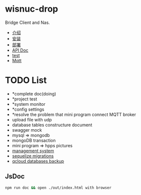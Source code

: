 # wisnuc-drop
Bridge Client and Nas.

- [介绍](doc/introduction.md)
- [安装](doc/installation.md)
- [部署](doc/deployment.md)
- [API Doc](doc/api_doc.md)
- [test](doc/test.md)
- [Mqtt](doc/mqtt.md)

# TODO List

- *complete doc(doing)
- *project test
- *system monitor
- *config settings
- *resolve the problem that mini program connect MQTT broker
- upload file with udp
- database tables constructure document
- swagger mock
- mysql => mongodb 
- mongoDB transaction
- mini program => hpps pictures
- [management system](https://github.com/wisnuc/wisnuc-management)
- [sequelize migrations](https://sequelize.readthedocs.io/en/v3/docs/migrations)
- [qcloud databases backup](https://www.qcloud.com)

## JsDoc
```bash
npm run doc && open ./out/index.html with browser
```
